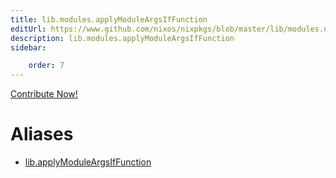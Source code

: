 ```yaml
---
title: lib.modules.applyModuleArgsIfFunction
editUrl: https://www.github.com/nixos/nixpkgs/blob/master/lib/modules.nix#L492C31
description: lib.modules.applyModuleArgsIfFunction
sidebar:

    order: 7
---
```


<a href="https://www.github.com/nixos/nixpkgs/blob/master/lib/modules.nix#L492C31">Contribute Now!</a>


# Aliases

- [lib.applyModuleArgsIfFunction](/reference/libapplyModuleArgsIfFunction)


